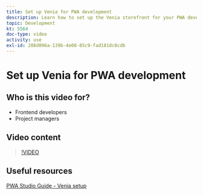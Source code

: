 ```yaml
---
title: Set up Venia for PWA development
description: Learn how to set up the Venia storefront for your PWA development project.
topic: Development
kt: 5564
doc-type: video
activity: use
exl-id: 208d096a-139b-4e08-85c9-fad181dc8cdb
---
```

# Set up Venia for PWA development

## Who is this video for?

- Frontend developers
- Project managers

## Video content

>[!VIDEO](https://video.tv.adobe.com/v/35785?quality=12&learn=on)

## Useful resources

[PWA Studio Guide - Venia setup](https://magento.github.io/pwa-studio/venia-pwa-concept/setup/)
